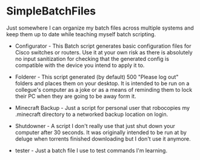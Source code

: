 # SimpleBatchFiles

Just somewhere I can organize my batch files across multiple systems and keep them up to date while teaching myself batch scripting.

- Configurator -
This Batch script generates basic configuration files for Cisco switches or routers. Use it at your own risk as there is absolutely no input sanitization for checking that the generated config is compatible with the device you intend to apply it to.

- Folderer -
This script generated (by default) 500 "Please log out" folders and places them on your desktop. It is intended to be run on a collegue's computer as a joke or as a means of reminding them to lock their PC when they are going to be away form it.

- Minecraft Backup -
Just a script for personal user that robocopies my .minecraft directory to a networked backup location on login.

- Shutdowner -
A script I don't really use that just shut down your computer after 30 seconds. It was originally intended to be run at by deluge when torrents finished downloading but I don't use it anymore.

- tester -
Just a batch file I use to test commands I'm learning.
